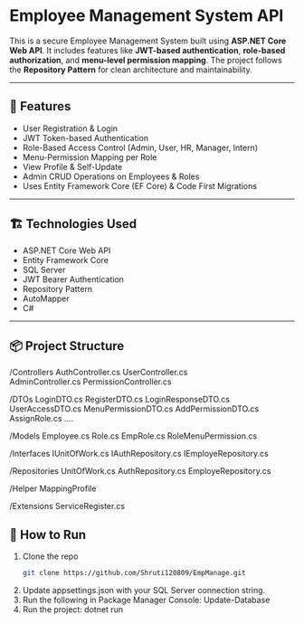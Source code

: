 # Employee Management System API

This is a secure Employee Management System built using **ASP.NET Core Web API**. It includes features like **JWT-based authentication**, **role-based authorization**, and **menu-level permission mapping**. The project follows the **Repository Pattern** for clean architecture and maintainability.

---

## 🔐 Features

- User Registration & Login
- JWT Token-based Authentication
- Role-Based Access Control (Admin, User, HR, Manager, Intern)
- Menu-Permission Mapping per Role
- View Profile & Self-Update
- Admin CRUD Operations on Employees & Roles
- Uses Entity Framework Core (EF Core) & Code First Migrations

---

## 🏗️ Technologies Used

- ASP.NET Core Web API
- Entity Framework Core
- SQL Server
- JWT Bearer Authentication
- Repository Pattern
- AutoMapper
- C#

---

## 📦 Project Structure

/Controllers
  AuthController.cs
  UserController.cs  
  AdminController.cs
  PermissionController.cs

/DTOs
  LoginDTO.cs
  RegisterDTO.cs
  LoginResponseDTO.cs
  UserAccessDTO.cs
  MenuPermissionDTO.cs
  AddPermissionDTO.cs
  AssignRole.cs
  ....
  
/Models
  Employee.cs
  Role.cs
  EmpRole.cs
  RoleMenuPermission.cs

/Interfaces
  IUnitOfWork.cs
  IAuthRepository.cs
  IEmployeRepository.cs
  
/Repositories
  UnitOfWork.cs
  AuthRepository.cs
  EmployeRepository.cs

/Helper
  MappingProfile

/Extensions
  ServiceRegister.cs

## 🚀 How to Run

1. Clone the repo  
   ```bash
   git clone https://github.com/Shruti120809/EmpManage.git
2. Update appsettings.json with your SQL Server connection string.
3. Run the following in Package Manager Console: Update-Database
4. Run the project: dotnet run
